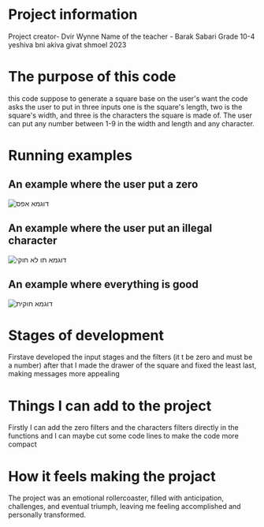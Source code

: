 # Project information
Project creator- Dvir Wynne
Name of the teacher - Barak Sabari
Grade 10-4 yeshiva bni akiva givat shmoel 2023


# The purpose of this code
this code suppose to generate a square base on the user's want
the code asks the user to put in three inputs 
one is the square's length, two is the square's width, and three is the characters the square is made of.
The user can put any number between 1-9 in the width and length and any character.

# Running examples
## An example where the user put a zero
![דוגמא אפס](https://github.com/baraksu/SquereDrawer/assets/133342953/5bfcbf21-a9fc-46f8-93c1-c297e53ef905)
## An example where the user put an illegal character
![דוגמא תו לא חוקי](https://github.com/baraksu/SquereDrawer/assets/133342953/f7f49eed-8f78-4d4c-a089-cc9c3ffa13c5)
## An example where everything is good
![דוגמא חוקית](https://github.com/baraksu/SquereDrawer/assets/133342953/d2b6b3dd-a4c5-4b2f-aaf7-251d1ecfdd5c)
# Stages of development
Firstave developed the input stages and the filters (it t be zero and must be a number) after that I made the drawer of the square and fixed the least last, making messages more appealing

# Things I can add to the project
Firstly I can add the zero filters and the characters filters directly in the functions
and I can maybe cut some code lines to make the code more compact

# How it feels making the projact
The project was an emotional rollercoaster, filled with anticipation, challenges, and eventual triumph, leaving me feeling accomplished and personally transformed.
